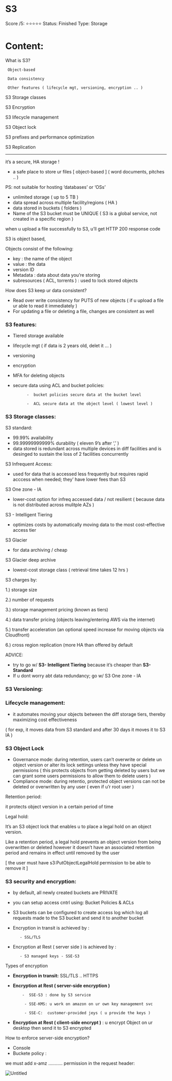 # S3

Score /5: ⭐️⭐️⭐️⭐️⭐️
Status: Finished
Type: Storage

# Content:

What is S3?

     Object-based 

     Data consistency 

     Other features ( lifecycle mgt, versioning, encryption .. ) 

S3 Storage classes 

S3 Encryption 

S3 lifecycle management 

S3 Object lock 

S3 prefixes and performance optimization 

S3 Replication 

---

it’s a secure, HA storage  !

- a safe place to store ur files [ object-based ] ( word documents, pitches .. )

PS: not suitable for hosting ‘databases’ or ‘OSs’ 

- unlimited storage ( up to 5 TB )
- data spread across multiple facility/regions ( HA )
- data stored in buckets ( folders )
- Name of the S3 bucket must be UNIQUE ( S3 is a global service, not created in a specific region )

when u upload a file successfully to S3, u’ll get HTTP 200 response code

S3 is object based, 

Objects consist of the following:

- key : the name of the object
- value : the data
- version ID
- Metadata : data about data you’re storing
- subresources ( ACL, torrents ) : used to lock stored objects

How does S3 keep ur data consistent? 

- Read over write consistency for PUTS of new objects ( if u upload a file ur able to read it immediately )
- For updating a file or deleting a file, changes are consistent as well

### S3 features:

- Tiered storage available
- lifecycle mgt ( if data is 2 years old, delet it … )
- versioning
- encryption
- MFA for deleting objects
- secure data using ACL  and bucket policies:

            -  bucket policies secure data at the bucket level 

            -  ACL secure data at the object level ( lowest level ) 

### S3 Storage classes:

S3 standard:

- 99.99% availability
- 99.99999999999% durability ( eleven 9’s after ‘,’ )
- data stored is redundant across multiple devices in diff facilities and is desinged to sustain the loss of 2 facilities concurrently

S3 Infrequent Access:

- used for data that is accessed less frequently but requires rapid acccess when needed; they’ have lower fees than S3

S3 One zone - IA 

- lower-cost option for infreq accessed data / not resilient ( because data is not distributed across mulitple AZs )

S3 - Intelligent Tiering 

- optimizes costs by automatically moving data to the most cost-effective access tier

S3 Glacier 

- for data archiving / cheap

S3 Glacier deep archive

- lowest-cost storage class ( retrieval time takes 12 hrs )

S3 charges by:

1.) storage size

2.) number of requests

3.) storage management pricing (known as tiers)

4.) data transfer pricing (objects leaving/entering AWS via the internet)

5.) transfer acceleration (an optional speed increase for moving objects via Cloudfront)

6.) cross region replication (more HA than offered by default

ADVICE:

- try to go w/ **S3- Intelligent Tiering** because it’s cheaper than **S3-Standard**
- If u dont worry abt data redundancy; go w/ S3 One zone - IA

### 

### S3 Versioning:

### Lifecycle management:

- it automates moving your objects between the diff storage tiers, thereby maximizing cost effectiveness

( for exp, it moves data from S3 standard and after 30 days it moves it to S3 IA ) 

### S3 Object Lock

- Governance mode: during retention, users can’t overwrite or delete un object version or alter its lock settings unless they have special permissions ( this protects objects from getting deleted by users but we can grant some users permissions to allow them to delete users )
- Compliance mode: during retentio, protected object versions can not be deleted or overwritten by any user ( even if u’r root user )

Retention period:

it protects object version in a certain period of time

Legal hold: 

It’s an S3 object lock that enables u to place a legal hold on an object version. 

Like a retention period, a legal hold prevents an object version from being overwritten or deleted however it doesn’t have an associated retention period and remains in effect until removed by the user 

[ the user must have s3:PutObjectLegalHold permission to be able to remove it ]

### S3 security and encryption:

- by default, all newly created buckets are PRIVATE
- you can setup access cntrl using: Bucket Policies & ACLs
- S3 buckets can be configured to create access log which log all requests made to the S3 bucket and send it to another bucket
- Encryption in transit is achieved by :

         - SSL/TLS 

- Encryption at Rest ( server side ) is achieved by :

         - S3 managed keys - SSE-S3

Types of encryption

- **Encryption in transit:** SSL/TLS .. HTTPS
- **Encryption at Rest ( server-side encryption )**

          -  SSE-S3 : done by S3 service 

           - SSE-KMS: u work on amazon on ur own key management svc

           - SSE-C:  customer-provided jeys ( u provide the keys )

- **Encryption at Rest ( client-side encrypt )** :  u encrypt Object on ur desktop then send it to S3 encrypted

How to enforce server-side encryption? 

- Console
- Buckete policy :

we must add x-amz ……….. permission in the request header: 

![Untitled](S3%20c956b65de1a44c81832a89e5b4ac2c8d/Untitled.png)